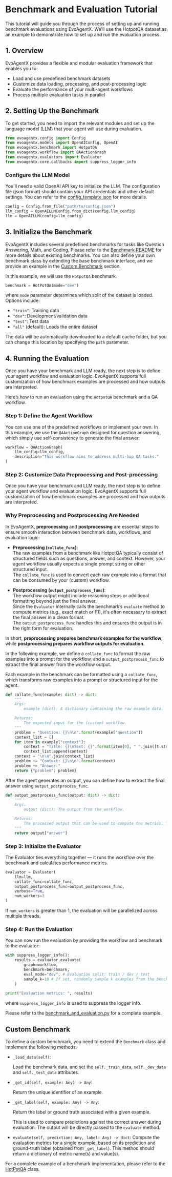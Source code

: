 # Benchmark and Evaluation Tutorial

This tutorial will guide you through the process of setting up and running benchmark evaluations using EvoAgentX. We'll use the HotpotQA dataset as an example to demonstrate how to set up and run the evaluation process.


## 1. Overview

EvoAgentX provides a flexible and modular evaluation framework that enables you to:

- Load and use predefined benchmark datasets
- Customize data loading, processing, and post-processing logic
- Evaluate the performance of your multi-agent workflows
- Process multiple evaluation tasks in parallel

## 2. Setting Up the Benchmark

To get started, you need to import the relevant modules and set up the language model (LLM) that your agent will use during evaluation.


```python
from evoagentx.config import Config
from evoagentx.models import OpenAIConfig, OpenAI 
from evoagentx.benchmark import HotpotQA
from evoagentx.workflow import QAActionGraph 
from evoagentx.evaluators import Evaluator 
from evoagentx.core.callbacks import suppress_logger_info
```

### Configure the LLM Model 
You'll need a valid OpenAI API key to initialize the LLM. The configuration file (json format) should contain your API credentials and other default settings. You can refer to the [config_template.json](../../examples/config_template.json) for more details. 
```python 
config = Config.from_file("path/to/config.json")
llm_config = OpenAILLMConfig.from_dict(config.llm_config)
llm = OpenAILLM(config=llm_config)
```

## 3. Initialize the Benchmark 
EvoAgentX includes several predefined benchmarks for tasks like Question Answering, Math, and Coding. Please refer to the [Benchmark README](../../evoagentx/benchmark/README.md) for more details about existing benchmarks. You can also define your own benchmark class by extending the base benchmark interface, and we provide an example in the [Custom Benchmark](#custom-benchmark) section.

In this example, we will use the `HotpotQA` benchmark. 
```python 
benchmark = HotPotQA(mode="dev")
```
where `mode` parameter determines which split of the dataset is loaded. Options include:

* `"train"`: Training data
* `"dev"`: Development/validation data
* `"test"`: Test data
* `"all"` (default): Loads the entire dataset

The data will be automatically downloaded to a default cache folder, but you can change this location by specifying the `path` parameter.


## 4. Running the Evaluation 
Once you have your benchmark and LLM ready, the next step is to define your agent workflow and evaluation logic. EvoAgentX supports full customization of how benchmark examples are processed and how outputs are interpreted.

Here’s how to run an evaluation using the `HotpotQA` benchmark and a QA workflow.

### Step 1: Define the Agent Workflow 
You can use one of the predefined workflows or implement your own. In this example, we use the `QAActionGraph` designed for question answering, which simply use self-consistency to generate the final answer:

```python
workflow = QAActionGraph(
    llm_config=llm_config,
    description="This workflow aims to address multi-hop QA tasks."
)
``` 

### Step 2: Customize Data Preprocessing and Post-processing 

Once you have your benchmark and LLM ready, the next step is to define your agent workflow and evaluation logic. EvoAgentX supports full customization of how benchmark examples are processed and how outputs are interpreted.

### Why Preprocessing and Postprocessing Are Needed

In EvoAgentX, **preprocessing** and **postprocessing** are essential steps to ensure smooth interaction between benchmark data, workflows, and evaluation logic:

- **Preprocessing (`collate_func`)**:  
  The raw examples from a benchmark like HotpotQA typically consist of structured fields such as questions, answer, and context. However, your agent workflow usually expects a single prompt string or other structured input.  
  The `collate_func` is used to convert each raw example into a format that can be consumed by your (custom) workflow.

- **Postprocessing (`output_postprocess_func`)**:  
  The workflow output might include reasoning steps or additional formatting beyond just the final answer.  
  Since the `Evaluator` internally calls the benchmark’s `evaluate` method to compute metrics (e.g., exact match or F1), it's often necessary to extract the final answer in a clean format.  
  The `output_postprocess_func` handles this and ensures the output is in the right form for evaluation.

In short, **preprocessing prepares benchmark examples for the workflow**, while **postprocessing prepares workflow outputs for evaluation**.

In the following example, we define a `collate_func` to format the raw examples into a prompt for the workflow, and a `output_postprocess_func` to extract the final answer from the workflow output.

Each example in the benchmark can be formatted using a `collate_func`, which transforms raw examples into a prompt or structured input for the agent.

```python
def collate_func(example: dict) -> dict:
    """
    Args:
        example (dict): A dictionary containing the raw example data.

    Returns: 
        The expected input for the (custom) workflow.
    """
    problem = "Question: {}\n\n".format(example["question"])
    context_list = []
    for item in example["context"]:
        context = "Title: {}\nText: {}".format(item[0], " ".join([t.strip() for t in item[1]]))
        context_list.append(context)
    context = "\n\n".join(context_list)
    problem += "Context: {}\n\n".format(context)
    problem += "Answer:" 
    return {"problem": problem}
```

After the agent generates an output, you can define how to extract the final answer using `output_postprocess_func`. 
```python
def output_postprocess_func(output: dict) -> dict:
    """
    Args:
        output (dict): The output from the workflow.

    Returns: 
        The processed output that can be used to compute the metrics. The output will be directly passed to the benchmark's `evaluate` method. 
    """
    return output["answer"]
```

### Step 3: Initialize the Evaluator 
The Evaluator ties everything together — it runs the workflow over the benchmark and calculates performance metrics.

```python
evaluator = Evaluator(
    llm=llm, 
    collate_func=collate_func,
    output_postprocess_func=output_postprocess_func,
    verbose=True, 
    num_workers=3 
)
``` 
If `num_workers` is greater than 1, the evaluation will be parallelized across multiple threads.  

### Step 4: Run the Evaluation 
You can now run the evaluation by providing the workflow and benchmark to the evaluator:

```python
with suppress_logger_info():
    results = evaluator.evaluate(
        graph=workflow, 
        benchmark=benchmark, 
        eval_mode="dev", # Evaluation split: train / dev / test 
        sample_k=10 # If set, randomly sample k examples from the benchmark for evaluation  
    )
    
print("Evaluation metrics: ", results)
```
where `suppress_logger_info` is used to suppress the logger info.

Please refer to the [benchmark_and_evaluation.py](../../examples/benchmark_and_evaluation.py) for a complete example.


## Custom Benchmark 

To define a custom benchmark, you need to extend the `Benchmark` class and implement the following methods:

- `_load_data(self)`: 
    
    Load the benchmark data, and set the `self._train_data`, `self._dev_data` and `self._test_data` attributes.


- `_get_id(self, example: Any) -> Any`: 

    Return the unique identifier of an example.

- `_get_label(self, example: Any) -> Any`:

    Return the label or ground truth associated with a given example.

    This is used to compare predictions against the correct answer during evaluation. The output will be directly passed to the `evaluate` method. 


- `evaluate(self, prediction: Any, label: Any) -> dict`: 
    Compute the evaluation metrics for a single example, based on its prediction and ground-truth label (obtained from `_get_label`).
    This method should return a dictionary of metric name(s) and value(s).

For a complete example of a benchmark implementation, please refer to the [HotPotQA](../../evoagentx/benchmark/hotpotqa.py#L23) class.
